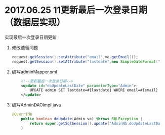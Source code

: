 # 2017.06.25 11更新最后一次登录日期（数据层实现）
实现最后一次登录日期更新

1. 修改遗留问题  
	```java
	request.getSession().setAttribute("email",vo.getEmail());
	request.getSession().setAttribute("lastdate",new SimpleDateFormat("yyyy-MM-dd").format(vo.getLastdate())); //取得最后一次登录日期操作
	```
1. 编写adminMapper.xml  
	```xml
	    <!--更新最后一次登录日期-->
	    <update id="doUpdateLastDate" parameterType="Admin">
	        UPDATE admin SET lastdate=#{lastdate} WHERE email=#{email}
	    </update>
	```
1. 编写AdminDAOImpl.java
	```java
	@Override
	    public boolean doUpdate(Admin vo) throws SQLException {
	        return super.getSqlSession().update("AdminNS.doUpdateLastDate",vo) > 0;
	    }
	```